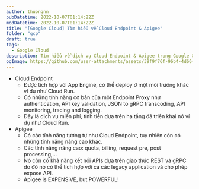 ```yaml
---
author: thuongnn
pubDatetime: 2022-10-07T01:14:22Z
modDatetime: 2022-10-07T01:14:22Z
title: "[Google Cloud] Tìm hiểu về Cloud Endpoint & Apigee"
folder: "gcp"
draft: true
tags:
  - Google Cloud
description: Tìm hiểu về dịch vụ Cloud Endpoint & Apigee trong Google Cloud.
ogImage: https://github.com/user-attachments/assets/39f9f76f-96b4-4d66-b131-ef9e1a3f4cb6
---
```


- Cloud Endpoint
  - Được tích hợp với App Engine, có thể deploy ở một môi trường khác ví dụ như Cloud Run.
  - Có những tính năng cơ bản của một Endpoint Proxy như authentication, API key validation, JSON to gRPC transcoding, API monitoring, tracing and logging.
  - Đây là dịch vụ miễn phí, tính tiền dựa trên hạ tầng đã triển khai nó ví dụ như Cloud Run.
- Apigee
  - Có các tính năng tương tự như Cloud Endpoint, tuy nhiên còn có những tính năng nâng cao khác.
  - Các tính năng nâng cao: quota, billing, request pre, post processing,…
  - Nó còn có khả năng kết nối APIs dựa trên giao thức REST và gRPC do đó nó có thể tích hợp với cả các legacy application và cho phép expose API.
  - Apigee is EXPENSIVE, but POWERFUL!
